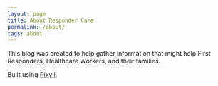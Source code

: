 ```yaml
---
layout: page
title: About Responder Care
permalink: /about/
tags: about
---
```

This blog was created to help gather information that might help First Responders, Healthcare Workers, and their families.


Built using [Pixyll](https://github.com/johno/pixyll).

